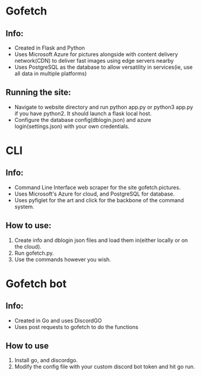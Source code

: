 # Gofetch
## Info:
* Created in Flask and Python
* Uses Microsoft Azure for pictures alongside with content delivery network(CDN) to deliver fast images using edge servers nearby
* Uses PostgreSQL as the database to allow versatility in services(ie, use all data in multiple platforms)

## Running the site:
- Navigate to website directory and run python app.py or python3 app.py if you have python2. It should launch a flask local host.
- Configure the database config(dblogin.json) and azure login(settings.json) with your own credentials.
 
# CLI
 ## Info:
* Command Line Interface web scraper for the site gofetch.pictures.
* Uses Microsoft's Azure for cloud, and PostgreSQL for database.
* Uses pyfiglet for the art and click for the backbone of the command system.

## How to use:
1) Create info and dblogin json files and load them in(either locally or on the cloud).
2) Run gofetch.py.
3) Use the commands however you wish.

# Gofetch bot
## Info:
  * Created in Go and uses DiscordGO
  * Uses post requests to gofetch to do the functions
## How to use
1) Install go, and discordgo.
2) Modify the config file with your custom discord bot token and hit go run.
